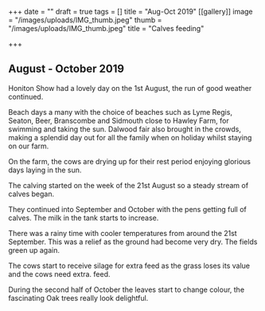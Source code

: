 +++
date = ""
draft = true
tags = []
title = "Aug-Oct 2019"
[[gallery]]
image = "/images/uploads/IMG_thumb.jpeg"
thumb = "/images/uploads/IMG_thumb.jpeg"
title = "Calves feeding"

+++
## August - October 2019

Honiton Show had a lovely day on the 1st August, the run of good weather continued.

Beach days a many with the choice of beaches such as Lyme Regis, Seaton, Beer, Branscombe and Sidmouth close to Hawley Farm, for swimming and taking the sun. Dalwood fair also brought in the crowds, making a splendid day out for all the family when on holiday whilst staying on our farm.

On the farm, the cows are drying up for their rest period enjoying glorious days laying in the sun.

The calving started on the week of the 21st August so a steady stream of calves began.

They continued into September and October with the pens getting full of calves. The milk in the tank starts to increase.

There was a rainy time with cooler temperatures from around the 21st September. This was a relief as the ground had become very dry. The fields green up again.

The cows start to receive silage for extra feed as the grass loses its value and the cows need extra. feed.

During the second half of October the leaves start to change colour, the fascinating Oak trees really look delightful.